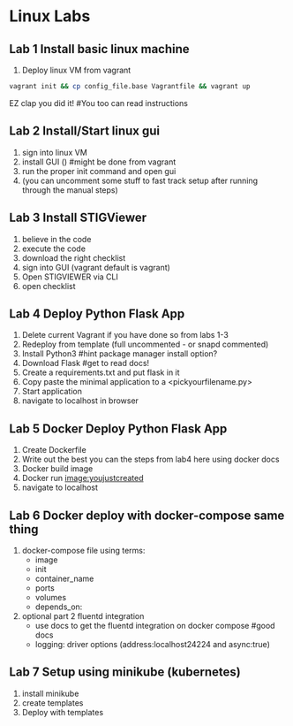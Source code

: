 # Linux Labs

## Lab 1 Install basic linux machine

1. Deploy linux VM from vagrant

```bash
vagrant init && cp config_file.base Vagrantfile && vagrant up
```

EZ clap you did it! #You too can read instructions

## Lab 2 Install/Start linux gui

1. sign into linux VM
2. install GUI () #might be done from vagrant
3. run the proper init command and open gui
4. (you can uncomment some stuff to fast track setup after running through the manual steps)

## Lab 3 Install STIGViewer

1. believe in the code
2. execute the code
3. download the right checklist
4. sign into GUI (vagrant default is vagrant)
5. Open STIGVIEWER via CLI
6. open checklist

## Lab 4 Deploy Python Flask App

1. Delete current Vagrant if you have done so from labs 1-3
2. Redeploy from template (full uncommented - or snapd commented)
3. Install Python3 #hint package manager install option?
4. Download Flask #get to read docs!
5. Create a requirements.txt and put flask in it
6. Copy paste the minimal application to a <pickyourfilename.py>
7. Start application
8. navigate to localhost in browser

## Lab 5 Docker Deploy Python Flask App

1. Create Dockerfile
2. Write out the best you can the steps from lab4 here using docker docs
3. Docker build image
4. Docker run <image:youjustcreated>
5. navigate to localhost

## Lab 6 Docker deploy with docker-compose same thing

1. docker-compose file using terms:
    - image
    - init
    - container_name
    - ports
    - volumes
    - depends_on:
2. optional part 2 fluentd integration
    - use docs to get the fluentd integration on docker compose #good docs
    - logging:
        driver
        options (address:localhost24224 and async:true)

## Lab 7 Setup using minikube (kubernetes)

1. install minikube
2. create templates
3. Deploy with templates
